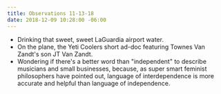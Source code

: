 ```yaml
---
title: Observations 11-13-18
date: 2018-12-09 10:28:00 -06:00
---
```


- Drinking that sweet, sweet LaGuardia airport water.
- On the plane, the Yeti Coolers short ad-doc featuring Townes Van Zandt's son JT Van Zandt.
- Wondering if there's a better word than "independent" to describe musicians and small businesses, because, as super smart feminist philosophers have pointed out, language of interdependence is more accurate and helpful than language of independence.